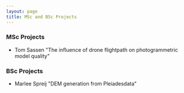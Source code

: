 ```yaml
---
layout: page
title: MSc and BSc Projects
---
```


### MSc Projects
* Tom Sassen "The influence of drone flightpath on photogrammetric model quality"

### BSc Projects
* Marlee Spreij "DEM generation from Pleiadesdata"

